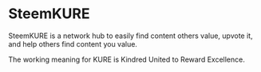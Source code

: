 # SteemKURE
SteemKURE is a network hub to easily find content others value, upvote it, and help others find content you value.

The working meaning for KURE is Kindred United to Reward Excellence.
